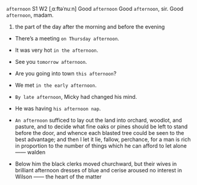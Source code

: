 `afternoon` S1 W2 [ˌɑːftəˈnuːn]
Good `afternoon`
Good `afternoon`, sir.
Good `afternoon`, madam.

1. the part of the day after the morning and before the evening

- There’s a meeting `on Thursday afternoon`.
- It was very hot `in the afternoon`.
- See you `tomorrow afternoon`.
- Are you going into town `this afternoon`?
- We met `in the early afternoon`.
- `By late afternoon`, Micky had changed his mind.
- He was having `his afternoon nap`.


-  `An afternoon` sufficed to lay out the land into orchard, woodlot, and pasture, and to decide what fine oaks or pines should be left to stand before the door, and whence each blasted tree could be seen to the best advantage; and then I let it lie, fallow, perchance, for a man is rich in proportion to the number of things which he can afford to let alone —— walden

-  Below him the black clerks moved churchward, but their wives in brilliant afternoon dresses of blue and cerise aroused no interest in Wilson —— the heart of the matter